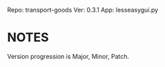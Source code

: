 Repo: transport-goods
Ver: 0.3.1
App: lesseasygui.py

# NOTES #
Version progression is Major, Minor, Patch.